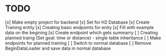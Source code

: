 # TODO
[x] Make empty project for backend
[x] Set for H2 Database
[x] Create Training entity
[x] Creating basic endpoints for enity
[x] Fill with example data on the begining
[x] Create endpoint which gets summarry
[ ] Creating planned traing (Set goal: time or distance) - single table inheritance
[ ] Make endpoints for planned training
[ ] Switch to normal database
[ ] Remove BeginDataLoader and save data in normal database